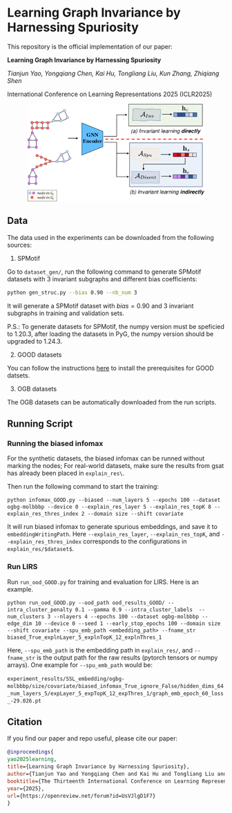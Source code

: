 # Learning Graph Invariance by Harnessing Spuriosity
This repository is the official implementation of our paper:

**Learning Graph Invariance by Harnessing Spuriosity**

_Tianjun Yao, Yongqiang Chen, Kai Hu, Tongliang Liu, Kun Zhang, Zhiqiang Shen_

International Conference on Learning Representations 2025 (ICLR2025)

<div align=center><img src="./figure.png" style="zoom:40%;" />
</div>


## Data
The data used in the experiments can be downloaded from the following sources:

1. SPMotif

Go to `dataset_gen/`, run the following command to generate SPMotif datasets with 3 invariant subgraphs and different bias coefficients:

```bash
python gen_struc.py --bias 0.90 --nb_num 3
```

It will generate a SPMotif dataset with $bias=0.90$ and 3 invariant subgraphs in training and validation sets.

P.S.: To generate datasets for SPMotif, the numpy version must be speficied to 1.20.3, after loading the datasets in PyG, the numpy version should be upgraded to 1.24.3.

2. GOOD datasets

You can follow the instructions [here](https://good.readthedocs.io/en/latest/installation.html) to install the prerequisites for GOOD datsets.

3. OGB datasets

The OGB datasets can be automatically downloaded from the run scripts.


## Running Script

### Running the biased infomax

For the synthetic datasets, the biased infomax can be runned without marking the nodes; For real-world datasets, make sure the results from gsat has already been placed in `explain_res\`.

Then run the following command to start the training:
```
python infomax_GOOD.py --biased --num_layers 5 --epochs 100 --dataset ogbg-molbbbp --device 0 --explain_res_layer 5 --explain_res_topK 8 --explain_res_thres_index 2 --domain size --shift covariate
```

It will run biased infomax to generate spurious embeddings, and save it to `embeddingWritingPath`. Here `--explain_res_layer`, `--explain_res_topK`, and `--explain_res_thres_index` corresponds to the configurations in `explain_res/$dataset$`.

### Run LIRS

Run `run_ood_GOOD.py` for training and evaluation for LIRS. Here is an example.

```
python run_ood_GOOD.py --ood_path ood_results_GOOD/ --intra_cluster_penalty 0.1 --gamma 0.9 --intra_cluster_labels  --num_clusters 3 --nlayers 4 --epochs 100 --dataset ogbg-molbbbp --edge_dim 10 --device 0 --seed 1 --early_stop_epochs 100 --domain size  --shift covariate --spu_emb_path <embedding_path> --fname_str biased_True_explnLayer_5_explnTopK_12_explnThres_1
```
Here, `--spu_emb_path` is the embedding path in `explain_res/`, and `--fname_str` is the output path for the raw results (pytorch tensors or numpy arrays).  One example for `--spu_emb_path`  would be:

`experiment_results/SSL_embedding/ogbg-molbbbp/size/covariate/biased_infomax_True_ignore_False/hidden_dims_64_num_layers_5/expLayer_5_expTopK_12_expThres_1/graph_emb_epoch_60_loss_-29.026.pt`


## Citation
If you find our paper and repo useful, please cite our paper:

```bibtex
@inproceedings{
yao2025learning,
title={Learning Graph Invariance by Harnessing Spuriosity},
author={Tianjun Yao and Yongqiang Chen and Kai Hu and Tongliang Liu and Kun Zhang and Zhiqiang Shen},
booktitle={The Thirteenth International Conference on Learning Representations},
year={2025},
url={https://openreview.net/forum?id=UsVJlgD1F7}
}
```
